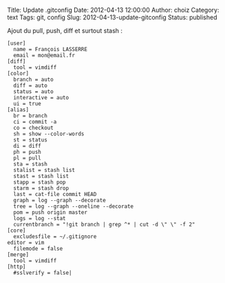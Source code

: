 Title: Update .gitconfig
Date: 2012-04-13 12:00:00
Author: choiz
Category: text
Tags: git, config
Slug: 2012-04-13-update-gitconfig
Status: published

Ajout du pull, push, diff et surtout stash :

    [user]
      name = François LASSERRE
      email = mon@email.fr
    [diff]
      tool = vimdiff
    [color]
      branch = auto
      diff = auto
      status = auto
      interactive = auto
      ui = true
    [alias]
      br = branch
      ci = commit -a
      co = checkout
      sh = show --color-words
      st = status
      di = diff
      ph = push
      pl = pull
      sta = stash
      stalist = stash list
      stast = stash list
      stapp = stash pop
      starm = stash drop
      last = cat-file commit HEAD
      graph = log --graph --decorate
      tree = log --graph --oneline --decorate
      pom = push origin master
      logs = log --stat
      currentbranch = "!git branch | grep ^* | cut -d \" \" -f 2"
    [core]
      excludesfile = ~/.gitignore
    editor = vim
      filemode = false
    [merge]
      tool = vimdiff
    [http]
      #sslverify = false|
